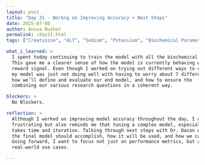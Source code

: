 ```yaml
---
layout: post  
title: "Day 31 - Workng on Improving Accuracy + Next Steps"  
date: 2025-07-08
author: Anuva Nuzhat  
permalink: /day31.html  
tags: ["Creatinine", "ALT", "Sodium", "Potassium", "Biochemical Parameters"]  

what_i_learned: >  
  I spent today continuing to train the model with all the biochemical parameters which are creatinine, ALT, sodium, and potassium. 
  This gave me a clearer sense of how the model is currently behaving when tasked with learning from a more complex and multidimensional 
  reward signal. Even though I worked on trying out different ways to calculate reward and messing around with different step functions,
  my model was just not doing well with having to worry about 7 different parameters. I also had a valuable discussion with Dr. Dacon about 
  how we’ll define and evaluate our end model, and how to ensure the   technical soundness of the final deliverable. We also touched on 
  combining our various research questions in a coherent way.

blockers: >  
  No Blockers.  

reflection: >  
  Although I worked on improving model accuracy throughout the day, I didn’t observe much improvement in performance. This has been a bit 
  frustrating but also reminds me that tuning a complex model, especially one dealing with multiple interrelated physiological variables, 
  takes time and iteration. Talking through next steps with Dr. Dacon was helpful for re-grounding the project in its larger goals: what 
  the final model should accomplish, how it will be used, and how we can tie together the research directions in a technically rigorous way.
  Going forward, I want to focus not just on performance metrics, but also on how well the model aligns with clinical relevance and 
  real-world use cases.

---
```

